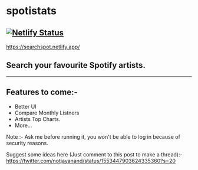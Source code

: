 # spotistats
[![Netlify Status](https://api.netlify.com/api/v1/badges/3fc17655-a710-4718-a291-7ba24e63fa85/deploy-status)](https://app.netlify.com/sites/searchspot/deploys)
-----------------------------------------------------------------------------------------------------------------------------------------------------------------
https://searchspot.netlify.app/
## Search your favourite Spotify artists.
-----------------------------------------------------------------------------------------------------------------------------------------------------------------
## Features to come:-
* Better UI
* Compare Monthly Listners
* Artists Top Charts.
* More...

Note :- Ask me before running it, you won't be able to log in because of security reasons.

Suggest some ideas here (Just comment to this post to make a thread):- https://twitter.com/notjayanand/status/1553447903624335360?s=20
